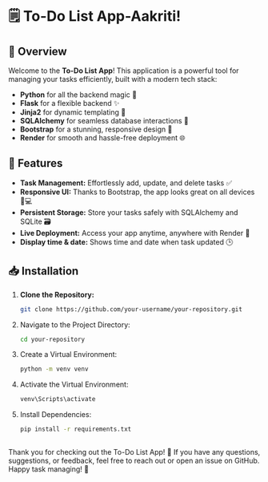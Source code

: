 # 🗒️ To-Do List App-Aakriti!

## 🚀 Overview

Welcome to the **To-Do List App**! This application is a powerful tool for managing your tasks efficiently, built with a modern tech stack:

- **Python** for all the backend magic 🐍
- **Flask** for a flexible backend ✨
- **Jinja2** for dynamic templating 🧩
- **SQLAlchemy** for seamless database interactions 💾
- **Bootstrap** for a stunning, responsive design 🌟
- **Render** for smooth and hassle-free deployment 🌐

## 🔧 Features

- **Task Management:** Effortlessly add, update, and delete tasks ✅
- **Responsive UI:** Thanks to Bootstrap, the app looks great on all devices 📱💻
- **Persistent Storage:** Store your tasks safely with SQLAlchemy and SQLite 🗃️
- **Live Deployment:** Access your app anytime, anywhere with Render 🎉
- **Display time & date:** Shows time and date when task updated 🕒

## 📥 Installation

1. **Clone the Repository:**
   ```bash
   git clone https://github.com/your-username/your-repository.git
   
2. Navigate to the Project Directory:
    ```bash
   cd your-repository

4. Create a Virtual Environment:
    ```bash
   python -m venv venv

6. Activate the Virtual Environment:
    ```bash
    venv\Scripts\activate

8. Install Dependencies:
   ```bash
   pip install -r requirements.txt
  
Thank you for checking out the To-Do List App! 🎉 If you have any questions, suggestions, or feedback, feel free to reach out or open an issue on GitHub. Happy task managing! 🚀
